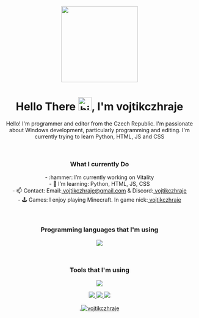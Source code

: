 <p align="center">
<img src="https://cdn.discordapp.com/attachments/1056557770251436113/1129774994449236088/vojtikczhraje.png" width="200px" height="200px">
</p>
<h1 align="center">Hello There <img src="https://user-images.githubusercontent.com/1303154/88677602-1635ba80-d120-11ea-84d8-d263ba5fc3c0.gif" width="35px" height="35px" alt="hi">, I'm vojtikczhraje</h1>



<p align="center">Hello! I'm programmer and editor from the Czech Republic. I'm passionate about Windows development, particularly programming and editing. I'm currently trying to learn Python, HTML, JS and CSS</p>
<br>



<h3 align="center">What I currently Do </h3>
<p align=center>
- :hammer: I’m currently working on Vitality
<br>
- 🤔 I’m learning: Python, HTML, JS, CSS
<br>
- 📫 Contact: Email:<a href="mailto:vojtikczhraje@gmail.com"> vojtikczhraje@gmail.com</a> & Discord:<a href="https://discord.com/users/390568043513905153"> vojtikczhraje</a>
<br>
- 🕹️ Games: I enjoy playing Minecraft. In game nick:<a href="https://namemc.com/profile/vojtikczhraje"> vojtikczhraje</a>
</p>
<br>


<h3 align=center> Programming languages that I'm using</h3>
<p align="center">
  <a href="https://skillicons.dev">
    <img src="https://skillicons.dev/icons?i=py,pr,html,css,js" />
  </a>
</p>
<br>


<h3 align=center> Tools that I'm using</h3>
<p align="center">
  <a href="https://skillicons.dev">
    <img src="https://skillicons.dev/icons?i=discord,twitter,instagram,github,vscode,stackoverflow" />
  </a>
</p>


<p align=center>
  <a href="https://twitter.com/vojtikczpari" target="_blank">
    <img src="https://img.shields.io/badge/-@vojtikczpari-1ca0f1?style=flat&labelColor=1ca0f1&logo=twitter&logoColor=white&link=https://twitter.com/vojtikczpari"
      </a>

 <a href="https://www.instagram.com/vojtikczhraje/" target="_blank">
    <img src="https://img.shields.io/badge/-@vojtikczhraje-e84393?style=flat&labelColor=e84393&logo=instagram&logoColor=white"
      </a>

   <a href="mailto:vojtikczhraje@gmail.com" target="_blank">
    <img src="https://img.shields.io/badge/-vojtikczhraje-c0392b?style=flat&labelColor=c0392b&logo=gmail&logoColor=white"
      </a>


</p>


<p align="center">&nbsp;<img align="center" src="https://github-readme-stats.vercel.app/api?username=vojtikczhraje&show_icons=true&locale=en" alt="vojtikczhraje" /></p>

